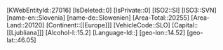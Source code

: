 ﻿---
location: [46.05,14.52]
type: Country
tags: [geo/Country]
---
[KWebEntityId::27016]
[IsDeleted::0]
[IsPrivate::0]
[ISO2::SI]
[ISO3::SVN]
[name-en::Slovenia]
[name-de::Slowenien]
[Area-Total::20255]
[Area-Land::20120]
[Continent::[[Europe]]]
[VehicleCode::SLO]
[Capital::[[Ljubliana]]]
[Alcohol-l::15.2]
[Language-Id::]
[geo-lon::14.52]
[geo-lat::46.05]

